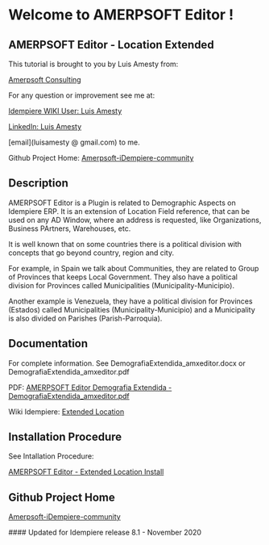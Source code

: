 # Welcome to AMERPSOFT Editor !

## <b>AMERPSOFT Editor - Location Extended</b>
This tutorial is brought to you by Luis Amesty from:

[Amerpsoft Consulting](http://amerpsoft.com/index.php/en/)

For any question or improvement see me at:

[Idempiere WIKI User: Luis Amesty](https://wiki.idempiere.org/en/User:Luisamesty)

[LinkedIn: Luis Amesty](https://www.linkedin.com/in/luisamesty/)

[email](luisamesty @ gmail.com) to me. <br/>


Github Project Home: [Amerpsoft-iDempiere-community](https://github.com/luisamesty/Amerpsoft-iDempiere-community/blob/master/README.md)
## <b>Description</b>


AMERPSOFT Editor is a Plugin is related to Demographic Aspects on Idempiere ERP.  It is an extension of Location Field reference, that can be used on any AD Window, where an address is requested, like Organizations, Business PArtners, Warehouses, etc.

It is well known that on some countries there is a political division with concepts that go beyond country, region and city. 

For example, in Spain we talk about Communities, they are related to Group of Provinces that keeps Local Government. They also have a political division for Provinces called Municipalities (Municipality-Municipio).

Another example is Venezuela, they have a political division for Provinces (Estados) called Municipalities (Municipality-Municipio) and a Municipality is also divided on Parishes (Parish-Parroquia). 


## <b>Documentation</b>

For complete information.
See DemografiaExtendida_amxeditor.docx 
  or 
DemografiaExtendida_amxeditor.pdf

PDF: [AMERPSOFT Editor Demografia Extendida - DemografiaExtendida_amxeditor.pdf ](https://github.com/luisamesty/Amerpsoft-iDempiere-community/blob/master/org.amerpsoft.com.idempiere.editors-com/documentation/DemografiaExtendida_amxeditor.pdf)

Wiki Idempiere: [Extended Location](http://wiki.idempiere.org/en/Plugin:_Extended_Location)

## <b>Installation Procedure</b>


See Intallation Procedure:

[AMERPSOFT Editor - Extended Location Install ](https://github.com/luisamesty/Amerpsoft-iDempiere-community/tree/master/org.amerpsoft.com.idempiere.editors-com/install/AMERP%20amxeditor_Installation.md)


## <b>Github Project Home</b>
[Amerpsoft-iDempiere-community](https://github.com/luisamesty/Amerpsoft-iDempiere-community/blob/master/README.md)

#### Updated for Idempiere release 8.1 - November 2020